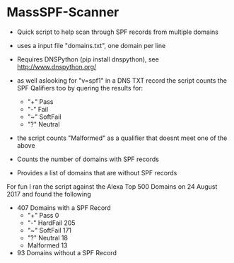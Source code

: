 # MassSPF-Scanner
- Quick script to help scan through SPF records from multiple domains
- uses a input file "domains.txt", one domain per line
- Requires DNSPython (pip install dnspython), see http://www.dnspython.org/ 

- as well aslooking for "v=spf1" in a DNS TXT record the script counts the SPF Qalifiers too by quering the results for:
  - "+"	Pass
  - "-"	Fail
  - "~"	SoftFail
  - "?"	Neutral
- the script counts "Malformed" as a qualifier that doesnt meet one of the above
- Counts the number of domains with SPF records
- Provides a list of domains that are without SPF records

For fun I ran the script against the Alexa Top 500 Domains on 24 August 2017 and found the following
- 407 Domains with a SPF Record
  - "+"	Pass 0
  - "-"	HardFail 205
  - "~"	SoftFail 171
  - "?"	Neutral 18
  - Malformed 13
- 93 Domains without a SPF Record

